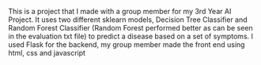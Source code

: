 This is a project that I made with a group member for my 3rd Year AI Project. 
It uses two different sklearn models, Decision Tree Classifier and Random Forest Classifier 
(Random Forest performed better as can be seen in the evaluation txt file) to predict a disease based on a set of symptoms.
I used Flask for the backend, my group member made the front end using html, css and javascript
